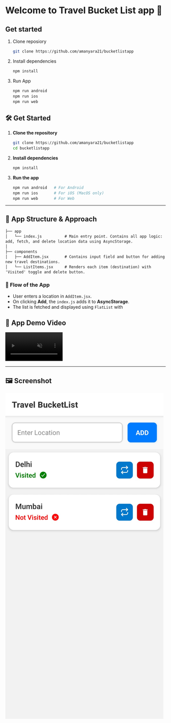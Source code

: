 # Welcome to Travel Bucket List app 👋


## Get started
1. Clone reposiory 

   ```bash
   git clone https://github.com/amanyara21/bucketlistapp
   ```

2. Install dependencies

   ```bash
   npm install
   ```
3. Run App

   ```bash
   npm run android
   npm run ios
   npm run web
   ```


## 🛠️ Get Started

1. **Clone the repository**

   ```bash
   git clone https://github.com/amanyara21/bucketlistapp
   cd bucketlistapp
   ```

2. **Install dependencies**

   ```bash
   npm install
   ```

3. **Run the app**

   ```bash
   npm run android   # For Android
   npm run ios       # For iOS (MacOS only)
   npm run web       # For Web
   ```

---

## 🧱 App Structure & Approach

```
├── app
│   └── index.js          # Main entry point. Contains all app logic: add, fetch, and delete location data using AsyncStorage.
│
├── components
│   ├── AddItem.jsx       # Contains input field and button for adding new travel destinations.
│   └── ListItems.jsx     # Renders each item (destination) with 'Visited' toggle and delete button.
```

### 🔁 Flow of the App

* User enters a location in `AddItem.jsx`.
* On clicking **Add**, the `index.js` adds it to **AsyncStorage**.
* The list is fetched and displayed using `FlatList` with

## 🎥 App Demo Video

<video src="./appvideo.mp4" width="180" autoplay muted loop playsinline></video>



---

## 🖼️ Screenshot

![Travel Bucket List Screenshot](/Appss.jpg)

